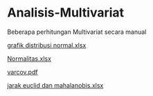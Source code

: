 # Analisis-Multivariat
Beberapa perhitungan Multivariat secara manual

[ grafik distribusi normal.xlsx](https://github.com/yuvanioksarianti29/Analisis-Multivariat/files/8151748/Yuvani.Oksarianti.18337036.grafik.distribusi.normal.xlsx)

[Normalitas.xlsx](https://github.com/yuvanioksarianti29/Analisis-Multivariat/files/8151754/percobaan.normal2.xlsx)

[varcov.pdf](https://github.com/yuvanioksarianti29/Analisis-Multivariat/files/8151763/varcov.pdf)

[jarak euclid dan mahalanobis.xlsx](https://github.com/yuvanioksarianti29/Analisis-Multivariat/files/8151765/latihan.jarak.euclid.dan.mahalanobis.xlsx)
